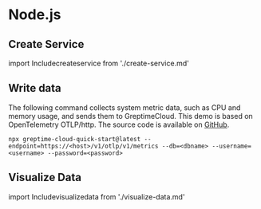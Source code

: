 # Node.js

## Create Service
import Includecreateservice from './create-service.md' 

<Includecreateservice/>

## Write data

The following command collects system metric data, such as CPU and memory usage, and sends them to GreptimeCloud. This demo is based on OpenTelemetry OTLP/http. The source code is available on [GitHub](https://github.com/GreptimeCloudStarters/quick-start-node-js).

```shell
npx greptime-cloud-quick-start@latest --endpoint=https://<host>/v1/otlp/v1/metrics --db=<dbname> --username=<username> --password=<password>
```

## Visualize Data
import Includevisualizedata from './visualize-data.md' 

<Includevisualizedata/>
